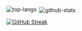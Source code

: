 <p><img align="left" src="https://github-readme-stats.vercel.app/api/top-langs?username=adnaan&show_icons=true&locale=en" alt="top-langs" /></p>
<p>&nbsp;<img align="center" src="https://github-readme-stats.vercel.app/api?username=adnaan&show_icons=true&locale=en" alt="github-stats" /></p>

[![GitHub Streak](https://github-readme-streak-stats.herokuapp.com/?user=adnaan)](https://git.io/streak-stats)

<!--
**adnaan/adnaan** is a ✨ _special_ ✨ repository because its `README.md` (this file) appears on your GitHub profile.

Here are some ideas to get you started:

- 🔭 I’m currently working on ...
- 🌱 I’m currently learning ...
- 👯 I’m looking to collaborate on ...
- 🤔 I’m looking for help with ...
- 💬 Ask me about ...
- 📫 How to reach me: ...
- 😄 Pronouns: ...
- ⚡ Fun fact: ...
-->
